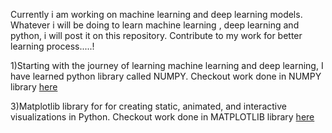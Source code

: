 Currently i am working on machine learning and deep learning models. Whatever i will be doing to learn machine learning , deep learning and python, i will post it on this repository. Contribute to my work for better learning process.....!

1)Starting with the journey of learning machine learning and deep learning, I have learned python library called NUMPY. 
  Checkout work done in NUMPY library [here](https://github.com/KARTIKPARATKAR/MY-MACHINE-LEARNING-WORK/blob/b5a4bdcfde35d6e9461cb9a7113c5b04043e70ea/NUMPY%20LIBRARY) 
  
3)Matplotlib library for for creating static, animated, and interactive visualizations in Python.
  Checkout work done in MATPLOTLIB library [here](https://github.com/KARTIKPARATKAR/MY-MACHINE-LEARNING-WORK/blob/main/MATPLOTLIB.ipynb)
